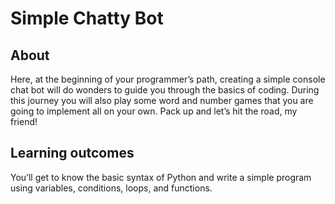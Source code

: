 # Simple Chatty Bot

## About

Here, at the beginning of your programmer’s path, creating a simple console chat bot will do wonders to guide you through the basics of coding. During this journey you will also play some word and number games that you are going to implement all on your own. Pack up and let’s hit the road, my friend!

## Learning outcomes

You’ll get to know the basic syntax of Python and write a simple program using variables, conditions, loops, and functions.
